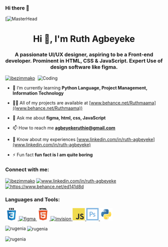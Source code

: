 ### Hi there 👋
[![MasterHead](https://cdn.sanity.io/images/599r6htc/localized/af419bc84e82edd0633601935c72120327ca17c1-2120x1000.gif?w=1060&h=500&q=75&fit=max&auto=format)
<h1 align="center">Hi 👋, I'm Ruth Agbeyeke</h1>
<h3 align="center">A passionate UI/UX designer, aspiring to be a Front-end developer. Prominent in HTML, CSS & JavaScript. Expert Use of design software like figma.</h3>

<img align="right" alt="Coding" width="400" src="https://i.pinimg.com/originals/58/02/c0/5802c05c2d32d6c115b59daceefdfb4d.gif">

<p align="left"> <a href="https://twitter.com/ibezimmako" target="blank"><img src="https://img.shields.io/twitter/follow/ibezimmako?logo=twitter&style=for-the-badge" alt="ibezimmako" /></a> </p>

- 🌱 I’m currently learning **Python Language, Project Management, Information Technology**

- 👨‍💻 All of my projects are available at [www.behance.net/Ruthmaama]((www.behance.net/Ruthmaama))

- 💬 Ask me about **figma, html, css, JavaScript**

- 📫 How to reach me **agbeyekeruthie@gmail.com**

- 📄 Know about my experiences [www.linkedin.com/in/ruth-agbeyeke](www.linkedin.com/in/ruth-agbeyeke)

- ⚡ Fun fact **fun fact is I am quite boring**

<h3 align="left">Connect with me:</h3>
<p align="left">
<a href="https://twitter.com/ibezimmako" target="blank"><img align="center" src="https://raw.githubusercontent.com/rahuldkjain/github-profile-readme-generator/master/src/images/icons/Social/twitter.svg" alt="ibezimmako" height="30" width="40" /></a>
<a href="https://linkedin.com/in/www.linkedin.com/in/ruth-agbeyeke" target="blank"><img align="center" src="https://raw.githubusercontent.com/rahuldkjain/github-profile-readme-generator/master/src/images/icons/Social/linked-in-alt.svg" alt="www.linkedin.com/in/ruth-agbeyeke" height="30" width="40" /></a>
<a href="www.behance.net/Ruthmaama" target="blank"><img align="center" src="https://raw.githubusercontent.com/rahuldkjain/github-profile-readme-generator/master/src/images/icons/Social/behance.svg" alt="https://www.behance.net/ed141d8d" height="30" width="40" /></a>
</p>

<h3 align="left">Languages and Tools:</h3>
<p align="left"> <a href="https://www.w3schools.com/css/" target="_blank" rel="noreferrer"> <img src="https://raw.githubusercontent.com/devicons/devicon/master/icons/css3/css3-original-wordmark.svg" alt="css3" width="40" height="40"/> </a> <a href="https://www.figma.com/" target="_blank" rel="noreferrer"> <img src="https://www.vectorlogo.zone/logos/figma/figma-icon.svg" alt="figma" width="40" height="40"/> </a> <a href="https://www.w3.org/html/" target="_blank" rel="noreferrer"> <img src="https://raw.githubusercontent.com/devicons/devicon/master/icons/html5/html5-original-wordmark.svg" alt="html5" width="40" height="40"/> </a> <a href="https://www.invisionapp.com/" target="_blank" rel="noreferrer"> <img src="https://www.vectorlogo.zone/logos/invisionapp/invisionapp-icon.svg" alt="invision" width="40" height="40"/> </a> <a href="https://developer.mozilla.org/en-US/docs/Web/JavaScript" target="_blank" rel="noreferrer"> <img src="https://raw.githubusercontent.com/devicons/devicon/master/icons/javascript/javascript-original.svg" alt="javascript" width="40" height="40"/> </a> <a href="https://www.photoshop.com/en" target="_blank" rel="noreferrer"> <img src="https://raw.githubusercontent.com/devicons/devicon/master/icons/photoshop/photoshop-line.svg" alt="photoshop" width="40" height="40"/> </a> <a href="https://www.python.org" target="_blank" rel="noreferrer"> <img src="https://raw.githubusercontent.com/devicons/devicon/master/icons/python/python-original.svg" alt="python" width="40" height="40"/> </a> </p>

<p><img align="left" src="https://github-readme-stats.vercel.app/api/top-langs?username=rugenia&show_icons=true&locale=en&layout=compact" alt="rugenia" /></p>

<p>&nbsp;<img align="center" src="https://github-readme-stats.vercel.app/api?username=rugenia&show_icons=true&locale=en" alt="rugenia" /></p>

<p><img align="center" src="https://github-readme-streak-stats.herokuapp.com/?user=rugenia&" alt="rugenia" /></p>

<!--
**Rugenia/Rugenia** is a ✨ _special_ ✨ repository because its `README.md` (this file) appears on your GitHub profile.

Here are some ideas to get you started:

- 🔭 I’m currently working on ...
- 🌱 I’m currently learning ...
- 👯 I’m looking to collaborate on ...
- 🤔 I’m looking for help with ...
- 💬 Ask me about ...
- 📫 How to reach me: ...
- 😄 Pronouns: ...
- ⚡ Fun fact: ...
-->
